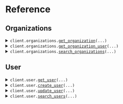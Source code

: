 # Reference
## Organizations
<details><summary><code>client.organizations.<a href="src/seed/organizations/client.py">get_organization</a>(...)</code></summary>
<dl>
<dd>

#### 🔌 Usage

<dl>
<dd>

<dl>
<dd>

```python
from seed import SeedPathParameters

client = SeedPathParameters(
    base_url="https://yourhost.com/path/to/api",
)
client.organizations.get_organization(
    organization_id="organization_id",
)

```
</dd>
</dl>
</dd>
</dl>

#### ⚙️ Parameters

<dl>
<dd>

<dl>
<dd>

**tenant_id:** `str` 
    
</dd>
</dl>

<dl>
<dd>

**organization_id:** `str` 
    
</dd>
</dl>

<dl>
<dd>

**request_options:** `typing.Optional[RequestOptions]` — Request-specific configuration.
    
</dd>
</dl>
</dd>
</dl>


</dd>
</dl>
</details>

<details><summary><code>client.organizations.<a href="src/seed/organizations/client.py">get_organization_user</a>(...)</code></summary>
<dl>
<dd>

#### 🔌 Usage

<dl>
<dd>

<dl>
<dd>

```python
from seed import SeedPathParameters

client = SeedPathParameters(
    base_url="https://yourhost.com/path/to/api",
)
client.organizations.get_organization_user(
    organization_id="organization_id",
    user_id="user_id",
)

```
</dd>
</dl>
</dd>
</dl>

#### ⚙️ Parameters

<dl>
<dd>

<dl>
<dd>

**tenant_id:** `str` 
    
</dd>
</dl>

<dl>
<dd>

**organization_id:** `str` 
    
</dd>
</dl>

<dl>
<dd>

**user_id:** `str` 
    
</dd>
</dl>

<dl>
<dd>

**request_options:** `typing.Optional[RequestOptions]` — Request-specific configuration.
    
</dd>
</dl>
</dd>
</dl>


</dd>
</dl>
</details>

<details><summary><code>client.organizations.<a href="src/seed/organizations/client.py">search_organizations</a>(...)</code></summary>
<dl>
<dd>

#### 🔌 Usage

<dl>
<dd>

<dl>
<dd>

```python
from seed import SeedPathParameters

client = SeedPathParameters(
    base_url="https://yourhost.com/path/to/api",
)
client.organizations.search_organizations(
    organization_id="organization_id",
    limit=1,
)

```
</dd>
</dl>
</dd>
</dl>

#### ⚙️ Parameters

<dl>
<dd>

<dl>
<dd>

**tenant_id:** `str` 
    
</dd>
</dl>

<dl>
<dd>

**organization_id:** `str` 
    
</dd>
</dl>

<dl>
<dd>

**limit:** `typing.Optional[int]` 
    
</dd>
</dl>

<dl>
<dd>

**request_options:** `typing.Optional[RequestOptions]` — Request-specific configuration.
    
</dd>
</dl>
</dd>
</dl>


</dd>
</dl>
</details>

## User
<details><summary><code>client.user.<a href="src/seed/user/client.py">get_user</a>(...)</code></summary>
<dl>
<dd>

#### 🔌 Usage

<dl>
<dd>

<dl>
<dd>

```python
from seed import SeedPathParameters

client = SeedPathParameters(
    base_url="https://yourhost.com/path/to/api",
)
client.user.get_user(
    user_id="user_id",
)

```
</dd>
</dl>
</dd>
</dl>

#### ⚙️ Parameters

<dl>
<dd>

<dl>
<dd>

**tenant_id:** `str` 
    
</dd>
</dl>

<dl>
<dd>

**user_id:** `str` 
    
</dd>
</dl>

<dl>
<dd>

**request_options:** `typing.Optional[RequestOptions]` — Request-specific configuration.
    
</dd>
</dl>
</dd>
</dl>


</dd>
</dl>
</details>

<details><summary><code>client.user.<a href="src/seed/user/client.py">create_user</a>(...)</code></summary>
<dl>
<dd>

#### 🔌 Usage

<dl>
<dd>

<dl>
<dd>

```python
from seed import SeedPathParameters

client = SeedPathParameters(
    base_url="https://yourhost.com/path/to/api",
)
client.user.create_user(
    name="name",
    tags=["tags", "tags"],
)

```
</dd>
</dl>
</dd>
</dl>

#### ⚙️ Parameters

<dl>
<dd>

<dl>
<dd>

**tenant_id:** `str` 
    
</dd>
</dl>

<dl>
<dd>

**name:** `str` 
    
</dd>
</dl>

<dl>
<dd>

**tags:** `typing.Sequence[str]` 
    
</dd>
</dl>

<dl>
<dd>

**request_options:** `typing.Optional[RequestOptions]` — Request-specific configuration.
    
</dd>
</dl>
</dd>
</dl>


</dd>
</dl>
</details>

<details><summary><code>client.user.<a href="src/seed/user/client.py">update_user</a>(...)</code></summary>
<dl>
<dd>

#### 🔌 Usage

<dl>
<dd>

<dl>
<dd>

```python
from seed import SeedPathParameters

client = SeedPathParameters(
    base_url="https://yourhost.com/path/to/api",
)
client.user.update_user(
    user_id="user_id",
    name="name",
    tags=["tags", "tags"],
)

```
</dd>
</dl>
</dd>
</dl>

#### ⚙️ Parameters

<dl>
<dd>

<dl>
<dd>

**tenant_id:** `str` 
    
</dd>
</dl>

<dl>
<dd>

**user_id:** `str` 
    
</dd>
</dl>

<dl>
<dd>

**name:** `str` 
    
</dd>
</dl>

<dl>
<dd>

**tags:** `typing.Sequence[str]` 
    
</dd>
</dl>

<dl>
<dd>

**request_options:** `typing.Optional[RequestOptions]` — Request-specific configuration.
    
</dd>
</dl>
</dd>
</dl>


</dd>
</dl>
</details>

<details><summary><code>client.user.<a href="src/seed/user/client.py">search_users</a>(...)</code></summary>
<dl>
<dd>

#### 🔌 Usage

<dl>
<dd>

<dl>
<dd>

```python
from seed import SeedPathParameters

client = SeedPathParameters(
    base_url="https://yourhost.com/path/to/api",
)
client.user.search_users(
    user_id="user_id",
    limit=1,
)

```
</dd>
</dl>
</dd>
</dl>

#### ⚙️ Parameters

<dl>
<dd>

<dl>
<dd>

**tenant_id:** `str` 
    
</dd>
</dl>

<dl>
<dd>

**user_id:** `str` 
    
</dd>
</dl>

<dl>
<dd>

**limit:** `typing.Optional[int]` 
    
</dd>
</dl>

<dl>
<dd>

**request_options:** `typing.Optional[RequestOptions]` — Request-specific configuration.
    
</dd>
</dl>
</dd>
</dl>


</dd>
</dl>
</details>

